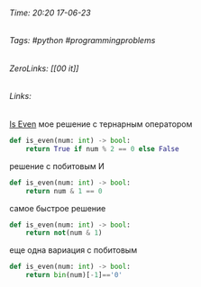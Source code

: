 ###### Time: 20:20  17-06-23  
###### Tags: #python #programmingproblems 
###### ZeroLinks: [[00 it]]
###### Links: 
[Is Even](https://py.checkio.org/ru/mission/is-even/)
мое решение с тернарным оператором
```python
def is_even(num: int) -> bool:
    return True if num % 2 == 0 else False
```


решение с побитовым И
```python
def is_even(num: int) -> bool:
    return num & 1 == 0
```

самое быстрое решение 
```python
def is_even(num: int) -> bool:
    return not(num & 1)
```

еще одна вариация с побитовым

```python
def is_even(num: int) -> bool:
    return bin(num)[-1]=='0'
```